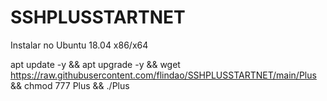 # SSHPLUSSTARTNET

Instalar no Ubuntu 18.04 x86/x64

apt update -y && apt upgrade -y && wget https://raw.githubusercontent.com/flindao/SSHPLUSSTARTNET/main/Plus && chmod 777 Plus && ./Plus
